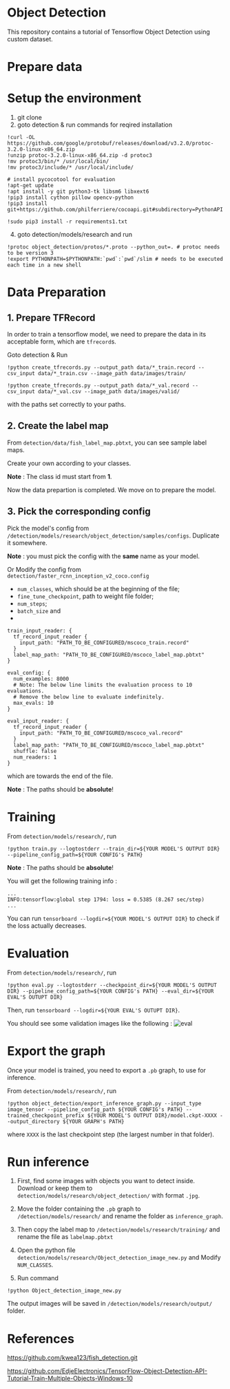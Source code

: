 # Object Detection

This repository contains a tutorial of Tensorflow Object Detection using custom dataset.

# Prepare data






# Setup the environment


1. git clone
2. goto detection & run commands for reqired installation

```
!curl -OL https://github.com/google/protobuf/releases/download/v3.2.0/protoc-3.2.0-linux-x86_64.zip
!unzip protoc-3.2.0-linux-x86_64.zip -d protoc3
!mv protoc3/bin/* /usr/local/bin/
!mv protoc3/include/* /usr/local/include/
```

```
# install pycocotool for evaluation
!apt-get update
!apt install -y git python3-tk libsm6 libxext6
!pip3 install cython pillow opencv-python
!pip3 install git+https://github.com/philferriere/cocoapi.git#subdirectory=PythonAPI
```


```
!sudo pip3 install -r requirements1.txt
```

4. goto detection/models/research and run

```
!protoc object_detection/protos/*.proto --python_out=. # protoc needs to be version 3
!export PYTHONPATH=$PYTHONPATH:`pwd`:`pwd`/slim # needs to be executed each time in a new shell
```

# Data Preparation


## 1. Prepare TFRecord

In order to train a tensorflow model, we need to prepare the data in its acceptable form, which are `tfrecord`s.

Goto detection & Run

```
!python create_tfrecords.py --output_path data/*_train.record --csv_input data/*_train.csv --image_path data/images/train/
```

```
!python create_tfrecords.py --output_path data/*_val.record --csv_input data/*_val.csv --image_path data/images/valid/
```

with the paths set correctly to your paths.

## 2. Create the label map

From `detection/data/fish_label_map.pbtxt`, you can see sample label maps.

Create your own according to your classes.

**Note** : The class id must start from **1**.

Now the data prepartion is completed. We move on to prepare the model.


## 3. Pick the corresponding config

Pick the model's config from `/detection/models/research/object_detection/samples/configs`. Duplicate it somewhere.

**Note** : you must pick the config with the **same** name as your model.

Or Modify the config from `detection/faster_rcnn_inception_v2_coco.config`

* `num_classes`, which should be at the beginning of the file;
* `fine_tune_checkpoint`, path to weight file folder;
* `num_steps`;
* `batch_size` and
* 
```
train_input_reader: {
  tf_record_input_reader {
    input_path: "PATH_TO_BE_CONFIGURED/mscoco_train.record"
  }
  label_map_path: "PATH_TO_BE_CONFIGURED/mscoco_label_map.pbtxt"
}

eval_config: {
  num_examples: 8000
  # Note: The below line limits the evaluation process to 10 evaluations.
  # Remove the below line to evaluate indefinitely.
  max_evals: 10
}

eval_input_reader: {
  tf_record_input_reader {
    input_path: "PATH_TO_BE_CONFIGURED/mscoco_val.record"
  }
  label_map_path: "PATH_TO_BE_CONFIGURED/mscoco_label_map.pbtxt"
  shuffle: false
  num_readers: 1
}
```
which are towards the end of the file.

**Note** : The paths should be **absolute**!



# Training

From `detection/models/research/`, run
```
!python train.py --logtostderr --train_dir=${YOUR MODEL'S OUTPUT DIR} --pipeline_config_path=${YOUR CONFIG's PATH} 
```
**Note** : The paths should be **absolute**!

You will get the following training info :

```
...
INFO:tensorflow:global step 1794: loss = 0.5385 (8.267 sec/step)
...
```

You can run `tensorboard --logdir=${YOUR MODEL'S OUTPUT DIR}` to check if the loss actually decreases.



# Evaluation

From `detection/models/research/`, run
```
!python eval.py --logtostderr --checkpoint_dir=${YOUR MODEL'S OUTPUT DIR} --pipeline_config_path=${YOUR CONFIG's PATH} --eval_dir=${YOUR EVAL'S OUTUPT DIR} 
```

Then, run `tensorboard --logdir=${YOUR EVAL'S OUTUPT DIR}`. 

You should see some validation images like the following :
![eval](images/eval.png)

# Export the graph

Once your model is trained, you need to export a `.pb` graph, to use for inference.

From `detection/models/research/`, run
```
!python object_detection/export_inference_graph.py --input_type image_tensor --pipeline_config_path ${YOUR CONFIG's PATH} --trained_checkpoint_prefix ${YOUR MODEL'S OUTPUT DIR}/model.ckpt-XXXX --output_directory ${YOUR GRAPH's PATH}
```
where `XXXX` is the last checkpoint step (the largest number in that folder).


# Run inference

1. First, find some images with objects you want to detect inside. Download or keep them to `detection/models/research/object_detection/` with format `.jpg`.

2. Move the folder containing the `.pb` graph to `/detection/models/research/` and rename the folder as `inference_graph`.

3. Then copy the label map to `/detection/models/research/training/` and rename the file as `labelmap.pbtxt`

4. Open the python file `detection/models/research/Object_detection_image_new.py` and Modify `NUM_CLASSES`.

5. Run command

```
!python Object_detection_image_new.py
```

The output images will be saved in `/detection/models/research/output/` folder.



# References

https://github.com/kwea123/fish_detection.git

https://github.com/EdjeElectronics/TensorFlow-Object-Detection-API-Tutorial-Train-Multiple-Objects-Windows-10

